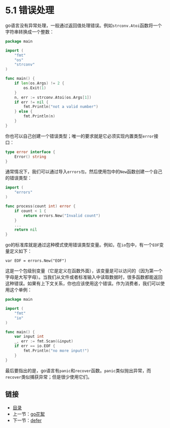 # 5.1 错误处理

go语言没有异常处理，一般通过返回值处理错误。例如`strconv.Atoi`函数将一个字符串转换成一个整数：

```go
package main

import (
    "fmt"
    "os"
    "strconv"
)

func main() {
    if len(os.Args) != 2 {
        os.Exit(1)
    }
    n, err := strconv.Atoi(os.Args[1])
    if err != nil {
        fmt.Println("not a valid number")
    } else {
        fmt.Println(n)
    }
}
```

你也可以自己创建一个错误类型；唯一的要求就是它必须实现内置类型`error`接口：

```go
type error interface {
    Error() string
}
```

通常情况下，我们可以通过导入`errors包`，然后使用包中的`New`函数创建一个自己的错误类型：

```go
import (
    "errors"
)

func process(count int) error {
    if count < 1 {
        return errors.New("Invalid count")
    }
    ...
    return nil
}
```

go的标准库就是通过这种模式使用错误类型变量。例如，在`io`包中，有一个`EOF`变量定义如下：

    var EOF = errors.New("EOF")

这是一个包级别变量（它是定义在函数外面），该变量是可以访问的（因为第一个字母是大写字母）。当我们从文件或者标准输入中读取数据时，很多函数都能返回这种错误。如果有上下文关系，你也应该使用这个错误。作为消费者，我们可以使用这个单例：

```go
package main

import (
    "fmt"
    "io"
)

func main() {
    var input int
    _, err := fmt.Scan(&input)
    if err == io.EOF {
        fmt.Println("no more input!")
    }
}
```

最后要指出的是，go语言有`panic`和`recover`函数。`panic`类似抛出异常，而`recover`类似捕获异常；但是很少使用它们。

## 链接

- [目录](directory.md)
- 上一节：[go花絮](5.0.md)
- 下一节：[defer](5.2%20defer.md)
